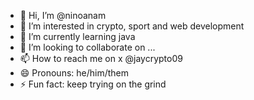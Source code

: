 - 👋 Hi, I’m @ninoanam
- 👀 I’m interested in crypto, sport and web development
- 🌱 I’m currently learning java
- 💞️ I’m looking to collaborate on ...
- 📫 How to reach me on x @jaycrypto09
- 😄 Pronouns: he/him/them
- ⚡ Fun fact: keep trying on the grind
<!---
ninoanam/ninoanam is a ✨ special ✨ repository because its `README.md` (this file) appears on your GitHub profile.
You can click the Preview link to take a look at your changes.
--->
